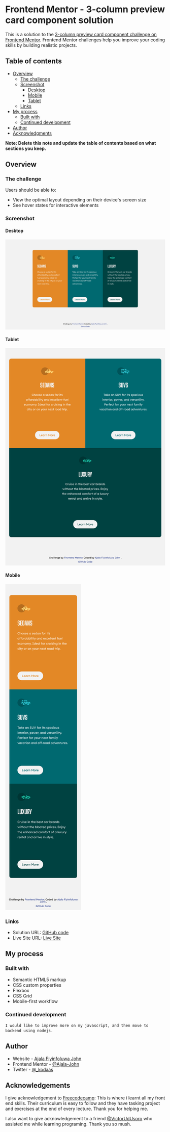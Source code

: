 # Frontend Mentor - 3-column preview card component solution

This is a solution to the [3-column preview card component challenge on Frontend Mentor](https://www.frontendmentor.io/challenges/3column-preview-card-component-pH92eAR2-). Frontend Mentor challenges help you improve your coding skills by building realistic projects.

## Table of contents

- [Overview](#overview)
  - [The challenge](#the-challenge)
  - [Screenshot](#screenshot)
    - [Desktop](#desktop)
    - [Mobile](#mobile)
    - [Tablet](#tablet)
  - [Links](#links)
- [My process](#my-process)
  - [Built with](#built-with)
  - [Continued development](#continued-development)
- [Author](#author)
- [Acknowledgments](#acknowledgments)

**Note: Delete this note and update the table of contents based on what sections you keep.**

## Overview

### The challenge

Users should be able to:

- View the optimal layout depending on their device's screen size
- See hover states for interactive elements

### Screenshot

#### Desktop

![Desktop](solution/desktop.jpg)

#### Tablet

![Tablet](solution/tablet.jpg)

#### Mobile

![Mobile](solution/mobile.jpg)

### Links

- Solution URL: [GitHub code](https://github.com/kodaas/3-column-card_html_css)
- Live Site URL: [Live Site](https://kodaas.github.io/3-column-card_html_css/)

## My process

### Built with

- Semantic HTML5 markup
- CSS custom properties
- Flexbox
- CSS Grid
- Mobile-first workflow

### Continued development

    I would like to improve more on my javascript, and then move to backend using nodejs.

## Author

- Website - [Ajala Fiyinfoluwa John](https://github.com/kodaas)
- Frontend Mentor - [@Ajala-John](https://www.frontendmentor.io/profile/Ajala-John)
- Twitter - [@_kodaas](https://twitter.com/_kodaas)

## Acknowledgements

I give acknowledgement to [Freecodecamp](https://freecodecamp.org): This is where i learnt all my front end skills. Their curriculum is easy to follow and they have tasking project and exercises at the end of every lecture. Thank you for helping me.

I also want to give acknowledgement to a friend [@VictorUdUsoro](https://twitter.com/VictorUdUsoro) who assisted me while learning programing. Thank you so mush.

